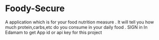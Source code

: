 # Foody-Secure
A application which is for your food nutrition measure . It will tell you how much protein,carbs,etc do you consume in your daily food .
 SIGN in 
In Edamam to get App id or api key for this project
